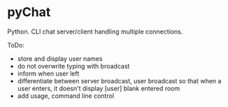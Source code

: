 # pyChat
Python. CLI chat server/client handling multiple connections.

ToDo:
- store and display user names
- do not overwrite typing with broadcast
- inform when user left
- differentiate between server broadcast, user broadcast
  so that when a user enters, it doesn't display [user] blank entered room
- add usage, command line control

